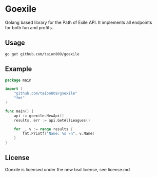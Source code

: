 Goexile
==========
Golang based library for the Path of Exile API.  It implements all endpoints for both fun and profits.

## Usage
`go get github.com/taion809/goexile`

## Example
```go
package main

import (
    "github.com/taion809/goexile"
    "fmt"
)

func main() {
    api := goexile.NewApi()
    results, err := api.GetAllLeagues()

    for _, v := range results {
        fmt.Printf("Name: %s \n", v.Name)
    }
}
```

## License
Goexile is licensed under the new bsd license, see license.md

